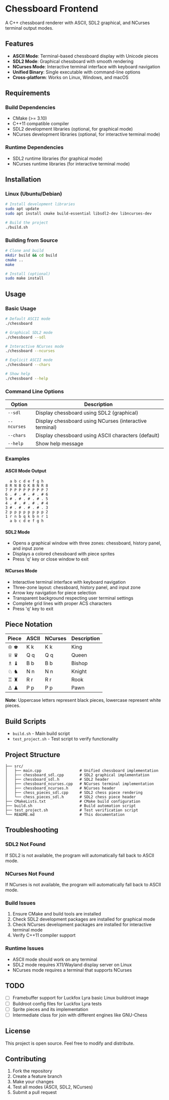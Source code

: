 # Chessboard Frontend

A C++ chessboard renderer with ASCII, SDL2 graphical, and NCurses terminal output modes.

## Features

- **ASCII Mode**: Terminal-based chessboard display with Unicode pieces
- **SDL2 Mode**: Graphical chessboard with smooth rendering
- **NCurses Mode**: Interactive terminal interface with keyboard navigation
- **Unified Binary**: Single executable with command-line options
- **Cross-platform**: Works on Linux, Windows, and macOS

## Requirements

### Build Dependencies
- CMake (>= 3.10)
- C++11 compatible compiler
- SDL2 development libraries (optional, for graphical mode)
- NCurses development libraries (optional, for interactive terminal mode)

### Runtime Dependencies
- SDL2 runtime libraries (for graphical mode)
- NCurses runtime libraries (for interactive terminal mode)

## Installation

### Linux (Ubuntu/Debian)
```bash
# Install development libraries
sudo apt update
sudo apt install cmake build-essential libsdl2-dev libncurses-dev

# Build the project
./build.sh
```

### Building from Source
```bash
# Clone and build
mkdir build && cd build
cmake ..
make

# Install (optional)
sudo make install
```

## Usage

### Basic Usage
```bash
# Default ASCII mode
./chessboard

# Graphical SDL2 mode
./chessboard --sdl

# Interactive NCurses mode
./chessboard --ncurses

# Explicit ASCII mode
./chessboard --chars

# Show help
./chessboard --help
```

### Command Line Options

| Option | Description |
|--------|-------------|
| `--sdl` | Display chessboard using SDL2 (graphical) |
| `--ncurses` | Display chessboard using NCurses (interactive terminal) |
| `--chars` | Display chessboard using ASCII characters (default) |
| `--help` | Show help message |

### Examples

#### ASCII Mode Output
```
  a b c d e f g h
8 R N B Q K B N R 8
7 P P P P P P P P 7
6 . # . # . # . # 6
5 # . # . # . # . 5
4 . # . # . # . # 4
3 # . # . # . # . 3
2 p p p p p p p p 2
1 r n b q k b n r 1
  a b c d e f g h
```

#### SDL2 Mode

- Opens a graphical window with three zones: chessboard, history panel, and input zone
- Displays a colored chessboard with piece sprites
- Press 'q' key or close window to exit

#### NCurses Mode

- Interactive terminal interface with keyboard navigation
- Three-zone layout: chessboard, history panel, and input zone
- Arrow key navigation for piece selection
- Transparent background respecting user terminal settings
- Complete grid lines with proper ACS characters
- Press 'q' key to exit

## Piece Notation

| Piece | ASCII | NCurses | Description |
|-------|-------|---------|-------------|
| ♔ ♚ | K k | K k | King |
| ♕ ♛ | Q q | Q q | Queen |
| ♗ ♝ | B b | B b | Bishop |
| ♘ ♞ | N n | N n | Knight |
| ♖ ♜ | R r | R r | Rook |
| ♙ ♟ | P p | P p | Pawn |

**Note**: Uppercase letters represent black pieces, lowercase represent white pieces.

## Build Scripts

- `build.sh` - Main build script
- `test_project.sh` - Test script to verify functionality

## Project Structure

```
├── src/
│   ├── main.cpp                 # Unified chessboard implementation
│   ├── chessboard_sdl.cpp       # SDL2 graphical implementation
│   ├── chessboard_sdl.h         # SDL2 header
│   ├── chessboard_ncurses.cpp   # NCurses terminal implementation
│   ├── chessboard_ncurses.h     # NCurses header
│   ├── chess_pieces_sdl.cpp     # SDL2 chess piece rendering
│   └── chess_pieces_sdl.h       # SDL2 chess piece header
├── CMakeLists.txt               # CMake build configuration
├── build.sh                     # Build automation script
├── test_project.sh              # Test verification script
└── README.md                    # This documentation
```

## Troubleshooting

### SDL2 Not Found

If SDL2 is not available, the program will automatically fall back to ASCII mode.

### NCurses Not Found

If NCurses is not available, the program will automatically fall back to ASCII mode.

### Build Issues

1. Ensure CMake and build tools are installed
2. Check SDL2 development packages are installed for graphical mode
3. Check NCurses development packages are installed for interactive terminal mode
4. Verify C++11 compiler support

### Runtime Issues

- ASCII mode should work on any terminal
- SDL2 mode requires X11/Wayland display server on Linux
- NCurses mode requires a terminal that supports NCurses

## TODO

- [ ] Framebuffer support for Luckfox Lyra basic Linux buildroot image
- [ ] Buildroot config files for Luckfox Lyra tests
- [ ] Sprite pieces and its implementation
- [ ] Intermediate class for join with different engines like GNU-Chess

## License

This project is open source. Feel free to modify and distribute.

## Contributing

1. Fork the repository
2. Create a feature branch
3. Make your changes
4. Test all modes (ASCII, SDL2, NCurses)
5. Submit a pull request
